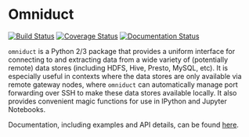# Omniduct
[![Build Status](https://travis-ci.org/airbnb/omniduct.svg?branch=master)](https://travis-ci.org/airbnb/omniduct)
[![Coverage Status](https://coveralls.io/repos/github/airbnb/omniduct/badge.svg?branch=master)](https://coveralls.io/github/airbnb/omniduct?branch=master)
[![Documentation Status](https://readthedocs.org/projects/omniduct/badge/?version=latest)](http://omniduct.readthedocs.io/en/latest/?badge=latest)


`omniduct` is a Python 2/3 package that provides a uniform interface for connecting to and extracting data from a wide variety of (potentially remote) data stores (including HDFS, Hive, Presto, MySQL, etc). It is especially useful in contexts where the data stores are only available via remote gateway nodes, where `omniduct` can automatically manage port forwarding over SSH to make these data stores available locally. It also provides convenient magic functions for use in IPython and Jupyter Notebooks.

Documentation, including examples and API details, can be found [here](http://omniduct.readthedocs.io/).
